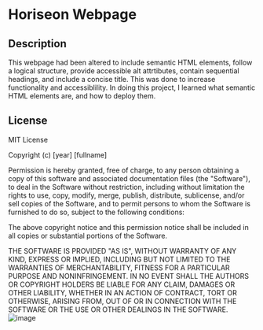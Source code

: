 # Horiseon Webpage

## Description

This webpage had been altered to include semantic HTML elements, follow a logical structure, 
provide accessible alt attrtibutes, contain sequential headings, 
and include a concise title. This was done to increase functionality and accessiblility. In doing this project, I learned what semantic HTML 
elements are, and how to deploy them. 

## License

MIT License

Copyright (c) [year] [fullname]

Permission is hereby granted, free of charge, to any person obtaining a copy
of this software and associated documentation files (the "Software"), to deal
in the Software without restriction, including without limitation the rights
to use, copy, modify, merge, publish, distribute, sublicense, and/or sell
copies of the Software, and to permit persons to whom the Software is
furnished to do so, subject to the following conditions:

The above copyright notice and this permission notice shall be included in all
copies or substantial portions of the Software.

THE SOFTWARE IS PROVIDED "AS IS", WITHOUT WARRANTY OF ANY KIND, EXPRESS OR
IMPLIED, INCLUDING BUT NOT LIMITED TO THE WARRANTIES OF MERCHANTABILITY,
FITNESS FOR A PARTICULAR PURPOSE AND NONINFRINGEMENT. IN NO EVENT SHALL THE
AUTHORS OR COPYRIGHT HOLDERS BE LIABLE FOR ANY CLAIM, DAMAGES OR OTHER
LIABILITY, WHETHER IN AN ACTION OF CONTRACT, TORT OR OTHERWISE, ARISING FROM,
OUT OF OR IN CONNECTION WITH THE SOFTWARE OR THE USE OR OTHER DEALINGS IN THE
SOFTWARE.
![image](https://user-images.githubusercontent.com/116473087/202888915-c53cf4d0-f2ef-4490-8ac2-310f15e6705f.png)
